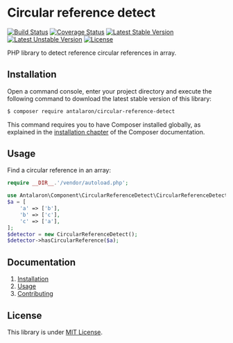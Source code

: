 Circular reference detect
=========================

[![Build Status](https://travis-ci.org/antalaron/circular-reference-detect.svg?branch=master)](https://travis-ci.org/antalaron/circular-reference-detect) [![Coverage Status](https://coveralls.io/repos/github/antalaron/circular-reference-detect/badge.svg)](https://coveralls.io/github/antalaron/circular-reference-detect?branch=master) [![Latest Stable Version](https://poser.pugx.org/antalaron/circular-reference-detect/v/stable)](https://packagist.org/packages/antalaron/circular-reference-detect) [![Latest Unstable Version](https://poser.pugx.org/antalaron/circular-reference-detect/v/unstable)](https://packagist.org/packages/antalaron/circular-reference-detect) [![License](https://poser.pugx.org/antalaron/circular-reference-detect/license)](https://packagist.org/packages/antalaron/circular-reference-detect)

PHP library to detect reference circular references in array.

Installation
------------

Open a command console, enter your project directory and execute the
following command to download the latest stable version of this library:

```bash
$ composer require antalaron/circular-reference-detect
```

This command requires you to have Composer installed globally, as explained
in the [installation chapter](https://getcomposer.org/doc/00-intro.md)
of the Composer documentation.

Usage
-----

Find a circular reference in an array:

```php
require __DIR__.'/vendor/autoload.php';

use Antalaron\Component\CircularReferenceDetect\CircularReferenceDetect;
$a = [
    'a' => ['b'],
    'b' => ['c'],
    'c' => ['a'],
];
$detector = new CircularReferenceDetect();
$detector->hasCircularReference($a);
```

Documentation
-------------

1. [Installation](01-installation.md)
2. [Usage](02-usage.md)
3. [Contributing](03-contributing.md)

License
-------

This library is under [MIT License](http://opensource.org/licenses/mit-license.php).
